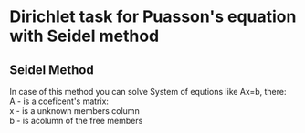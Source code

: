# Dirichlet task for Puasson's equation with Seidel method
## Seidel Method
In case of this method you can solve System of equtions like Ax=b, there:  
    A - is a coeficent's matrix:  
    x - is a unknown members column  
    b - is acolumn of the free members  
